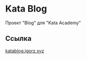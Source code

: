 # Kata Blog

Проект "Blog" для "Kata Academy"

## Ссылка

[katablog.igorz.xyz](https://katablog.igorz.xyz)
